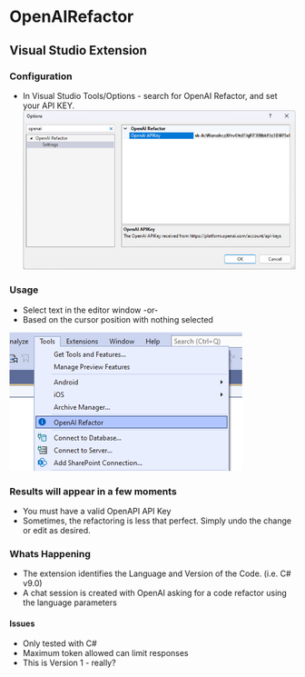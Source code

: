 # OpenAIRefactor 
## Visual Studio Extension

### Configuration
- In Visual Studio Tools/Options - search for OpenAI Refactor, and set your API KEY.
![Alt text](docs/images/Settings.jpg "Settings")

### Usage
- Select text in the editor window
-or-
- Based on the cursor position with nothing selected

![Alt text](docs/images/OpenAIRefactor.png "Execute")

### Results will appear in a few moments

+ You must have a valid OpenAPI API Key
+ Sometimes, the refactoring is less that perfect.  Simply undo the change or edit as desired.

### Whats Happening

- The extension identifies the Language and Version of the Code.  (i.e. C# v9.0)
- A chat session is created with OpenAI asking for a code refactor using the language parameters


#### Issues
- Only tested with C#
- Maximum token allowed can limit responses
- This is Version 1 - really?

